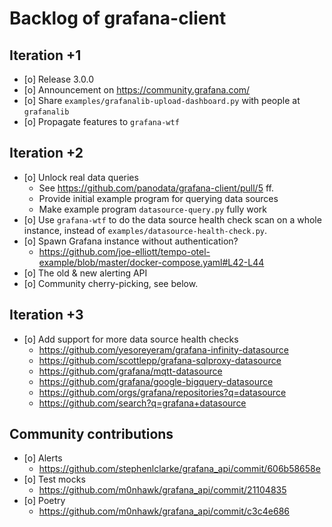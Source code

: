 # Backlog of grafana-client

## Iteration +1
- [o] Release 3.0.0
- [o] Announcement on https://community.grafana.com/
- [o] Share `examples/grafanalib-upload-dashboard.py` with people at `grafanalib`
- [o] Propagate features to `grafana-wtf`

## Iteration +2
- [o] Unlock real data queries
  - See https://github.com/panodata/grafana-client/pull/5 ff.
  - Provide initial example program for querying data sources
  - Make example program `datasource-query.py` fully work
- [o] Use `grafana-wtf` to do the data source health check scan
  on a whole instance, instead of `examples/datasource-health-check.py`.
- [o] Spawn Grafana instance without authentication?
  - https://github.com/joe-elliott/tempo-otel-example/blob/master/docker-compose.yaml#L42-L44
- [o] The old & new alerting API
- [o] Community cherry-picking, see below.

## Iteration +3
- [o] Add support for more data source health checks
  - https://github.com/yesoreyeram/grafana-infinity-datasource
  - https://github.com/scottlepp/grafana-sqlproxy-datasource
  - https://github.com/grafana/mqtt-datasource
  - https://github.com/grafana/google-bigquery-datasource
  - https://github.com/orgs/grafana/repositories?q=datasource
  - https://github.com/search?q=grafana+datasource

## Community contributions
- [o] Alerts
  - https://github.com/stephenlclarke/grafana_api/commit/606b58658e
- [o] Test mocks
  - https://github.com/m0nhawk/grafana_api/commit/21104835
- [o] Poetry
  - https://github.com/m0nhawk/grafana_api/commit/c3c4e686

